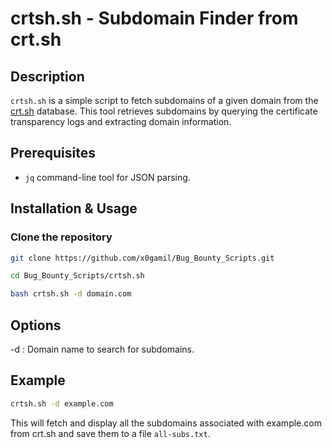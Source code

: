 # crtsh.sh - Subdomain Finder from crt.sh

## Description
`crtsh.sh` is a simple script to fetch subdomains of a given domain from the [crt.sh](https://crt.sh/) database. This tool retrieves subdomains by querying the certificate transparency logs and extracting domain information.

## Prerequisites
- `jq` command-line tool for JSON parsing.

## Installation & Usage

### Clone the repository

```bash
git clone https://github.com/x0gamil/Bug_Bounty_Scripts.git

cd Bug_Bounty_Scripts/crtsh.sh

bash crtsh.sh -d domain.com

```

## Options
-d : Domain name to search for subdomains.

## Example
```bash
crtsh.sh -d example.com
```
This will fetch and display all the subdomains associated with example.com from crt.sh and save them to a file `all-subs.txt`.


